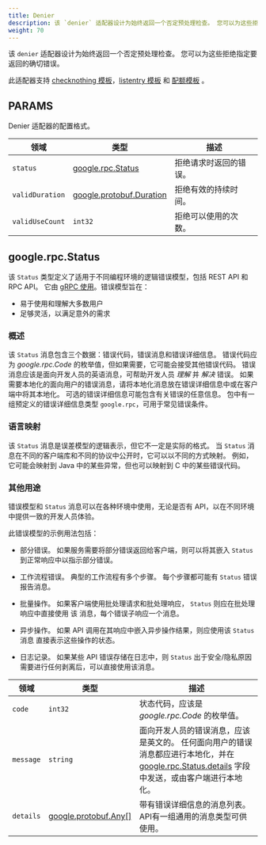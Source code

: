 ```yaml
---
title: Denier
description: 该 `denier` 适配器设计为始终返回一个否定预处理检查。 您可以为这些拒绝指定要返回的确切错误。
weight: 70
---
```


该 `denier` 适配器设计为始终返回一个否定预处理检查。 您可以为这些拒绝指定要返回的确切错误。

此适配器支持 [checknothing 模板](/docs/reference/config/policy-and-telemetry/templates/checknothing/)，[listentry 模板](/docs/reference/config/policy-and-telemetry/templates/listentry/) 和 [配额模板](/docs/reference/config/policy-and-telemetry/templates/quota/) 。

## PARAMS

Denier 适配器的配置格式。

| 领域 | 类型 | 描述 |
| --- | --- | --- |
| `status` | [google.rpc.Status](#google-rpc-Status) | 拒绝请求时返回的错误。 |
| `validDuration` | [google.protobuf.Duration](https://developers.google.com/protocol-buffers/docs/reference/google.protobuf#duration) | 拒绝有效的持续时间。 |
| `validUseCount` | `int32` | 拒绝可以使用的次数。 |

## google.rpc.Status

该 `Status` 类型定义了适用于不同编程环境的逻辑错误模型，包括 REST API 和 RPC API。 它由 [gRPC 使用](https://github.com/grpc)。错误模型旨在：

*   易于使用和理解大多数用户
*   足够灵活，以满足意外的需求

### 概述

该 `Status` 消息包含三个数据：错误代码，错误消息和错误详细信息。 错误代码应为 *google.rpc.Code* 的枚举值，但如果需要，它可能会接受其他错误代码。 错误消息应该是面向开发人员的英语消息，可帮助开发人员 *理解* 并 *解决* 错误。 如果需要本地化的面向用户的错误消息，请将本地化消息放在错误详细信息中或在客户端中将其本地化。 可选的错误详细信息可能包含有关错误的任意信息。 包中有一组预定义的错误详细信息类型 `google.rpc`，可用于常见错误条件。

### 语言映射

该 `Status` 消息是误差模型的逻辑表示，但它不一定是实际的格式。 当 `Status` 消息在不同的客户端库和不同的协议中公开时，它可以以不同的方式映射。 例如，它可能会映射到 Java 中的某些异常，但也可以映射到 C 中的某些错误代码。

### 其他用途

错误模型和 `Status` 消息可以在各种环境中使用，无论是否有 API，以在不同环境中提供一致的开发人员体验。

此错误模型的示例用法包括：

*   部分错误。 如果服务需要将部分错误返回给客户端，则可以将其嵌入 `Status` 到正常响应中以指示部分错误。

*   工作流程错误。 典型的工作流程有多个步骤。 每个步骤都可能有 `Status` 错误报告消息。

*   批量操作。 如果客户端使用批处理请求和批处理响应， `Status` 则应在批处理响应中直接使用 该 消息，每个错误子响应一个消息。

*   异步操作。 如果 API 调用在其响应中嵌入异步操作结果，则应使用该 `Status` 消息 直接表示这些操作的状态。

*   日志记录。 如果某些 API 错误存储在日志中，则 `Status` 出于安全/隐私原因需要进行任何剥离后，可以直接使用该消息。

| 领域 | 类型 | 描述 |
| --- | --- | --- |
| `code` | `int32` | 状态代码，应该是 *google.rpc.Code* 的枚举值。 |
| `message` | `string` | 面向开发人员的错误消息，应该是英文的。 任何面向用户的错误消息都应进行本地化，并在 [google.rpc.Status.details](#google-rpc-Status-details) 字段中发送，或由客户端进行本地化。 |
| `details` | [google.protobuf.Any[]](https://developers.google.com/protocol-buffers/docs/reference/google.protobuf#any) | 带有错误详细信息的消息列表。 API有一组通用的消息类型可供使用。 |